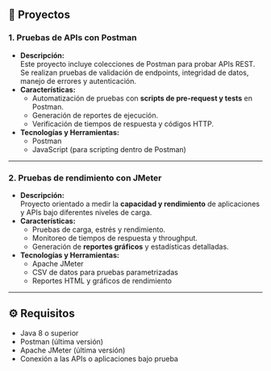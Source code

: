 ## 🔹 Proyectos

### 1. Pruebas de APIs con Postman
- **Descripción:**  
  Este proyecto incluye colecciones de Postman para probar APIs REST. Se realizan pruebas de validación de endpoints, integridad de datos, manejo de errores y autenticación.
- **Características:**
  - Automatización de pruebas con **scripts de pre-request y tests** en Postman.
  - Generación de reportes de ejecución.
  - Verificación de tiempos de respuesta y códigos HTTP.
- **Tecnologías y Herramientas:**  
  - Postman  
  - JavaScript (para scripting dentro de Postman)

---

### 2. Pruebas de rendimiento con JMeter
- **Descripción:**  
  Proyecto orientado a medir la **capacidad y rendimiento** de aplicaciones y APIs bajo diferentes niveles de carga.
- **Características:**
  - Pruebas de carga, estrés y rendimiento.
  - Monitoreo de tiempos de respuesta y throughput.
  - Generación de **reportes gráficos** y estadísticas detalladas.
- **Tecnologías y Herramientas:**  
  - Apache JMeter  
  - CSV de datos para pruebas parametrizadas
  - Reportes HTML y gráficos de rendimiento

---

## ⚙️ Requisitos
- Java 8 o superior
- Postman (última versión)
- Apache JMeter (última versión)
- Conexión a las APIs o aplicaciones bajo prueba
